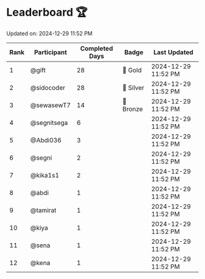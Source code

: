 # Leaderboard 🏆

Updated on: 2024-12-29 11:52 PM

| Rank | Participant       | Completed Days | Badge      | Last Updated         |
|------|-------------------|----------------|------------|----------------------|
| 1    | @gift             | 28             | 🏅 Gold     | 2024-12-29 11:52 PM |
| 2    | @sidocoder        | 28             | 🥈 Silver   | 2024-12-29 11:52 PM |
| 3    | @sewasewT7        | 14             | 🥉 Bronze   | 2024-12-29 11:52 PM |
| 4    | @segnitsega       | 6              |            | 2024-12-29 11:52 PM |
| 5    | @Abdi036          | 3              |            | 2024-12-29 11:52 PM |
| 6    | @segni            | 2              |            | 2024-12-29 11:52 PM |
| 7    | @kika1s1          | 2              |            | 2024-12-29 11:52 PM |
| 8    | @abdi             | 1              |            | 2024-12-29 11:52 PM |
| 9    | @tamirat          | 1              |            | 2024-12-29 11:52 PM |
| 10   | @kiya             | 1              |            | 2024-12-29 11:52 PM |
| 11   | @sena             | 1              |            | 2024-12-29 11:52 PM |
| 12   | @kena             | 1              |            | 2024-12-29 11:52 PM |
